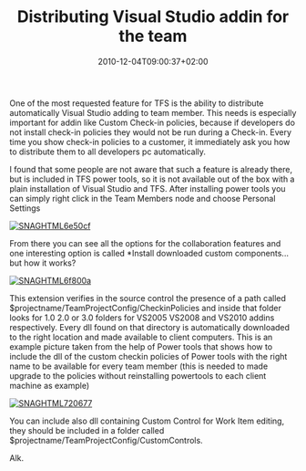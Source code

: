 ﻿---
title: "Distributing Visual Studio addin for the team"
description: ""
date: 2010-12-04T09:00:37+02:00
draft: false
tags: [Power Tools,Tfs]
categories: [Team Foundation Server]
---
One of the most requested feature for TFS is the ability to distribute automatically Visual Studio adding to team member. This needs is especially important for addin like Custom Check-in policies, because if developers do not install check-in policies they would not be run during a Check-in. Every time you show check-in policies to a customer, it immediately ask you how to distribute them to all developers pc automatically.

I found that some people are not aware that such a feature is already there, but is included in TFS power tools, so it is not available out of the box with a plain installation of Visual Studio and TFS. After installing power tools you can simply right click in the Team Members node and choose Personal Settings

[![SNAGHTML6e50cf](https://www.codewrecks.com/blog/wp-content/uploads/2010/12/SNAGHTML6e50cf_thumb.png "SNAGHTML6e50cf")](https://www.codewrecks.com/blog/wp-content/uploads/2010/12/SNAGHTML6e50cf.png)

From there you can see all the options for the collaboration features and one interesting option is called *Install downloaded custom components... but how it works?

[![SNAGHTML6f800a](https://www.codewrecks.com/blog/wp-content/uploads/2010/12/SNAGHTML6f800a_thumb.png "SNAGHTML6f800a")](https://www.codewrecks.com/blog/wp-content/uploads/2010/12/SNAGHTML6f800a.png)

This extension verifies in the source control the presence of a path called $projectname/TeamProjectConfig/CheckinPolicies and inside that folder looks for 1.0 2.0 or 3.0 folders for VS2005 VS2008 and VS2010 addins respectively. Every dll found on that directory is automatically downloaded to the right location and made available to client computers. This is an example picture taken from the help of Power tools that shows how to include the dll of the custom checkin policies of Power tools with the right name to be available for every team member (this is needed to made upgrade to the policies without reinstalling powertools to each client machine as example)

[![SNAGHTML720677](https://www.codewrecks.com/blog/wp-content/uploads/2010/12/SNAGHTML720677_thumb.png "SNAGHTML720677")](https://www.codewrecks.com/blog/wp-content/uploads/2010/12/SNAGHTML720677.png)

You can include also dll containing Custom Control for Work Item editing, they should be included in a folder called $projectname/TeamProjectConfig/CustomControls.

Alk.
